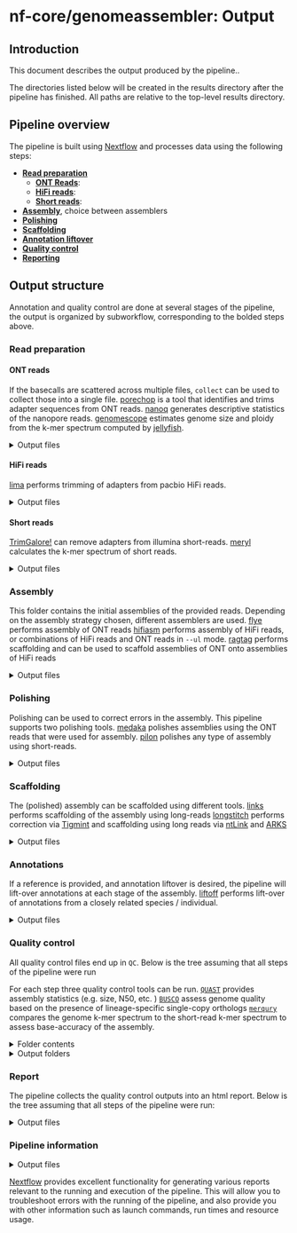 # nf-core/genomeassembler: Output

## Introduction

This document describes the output produced by the pipeline..

The directories listed below will be created in the results directory after the pipeline has finished. All paths are relative to the top-level results directory.

## Pipeline overview

The pipeline is built using [Nextflow](https://www.nextflow.io/) and processes data using the following steps:

- [**Read preparation**](#read-preparation)
  - [**ONT Reads**](#ont-reads):
  - [**HiFi reads**](#hifi-reads):
  - [**Short reads**](#short-reads):
- [**Assembly**](#assembly), choice between assemblers
- [**Polishing**](#polishing)
- [**Scaffolding**](#scaffolding)
- [**Annotation liftover**](#annotations)
- [**Quality control**](#quality-control)
- [**Reporting**](#report)

## Output structure

Annotation and quality control are done at several stages of the pipeline, the output is organized by subworkflow, corresponding to the bolded steps above.

### Read preparation

#### ONT reads

If the basecalls are scattered across multiple files, `collect` can be used to collect those into a single file.
[porechop](https://github.com/rrwick/Porechop) is a tool that identifies and trims adapter sequences from ONT reads.
[nanoq](https://github.com/esteinig/nanoq) generates descriptive statistics of the nanopore reads.
[genomescope](https://github.com/tbenavi1/genomescope2.0) estimates genome size and ploidy from the k-mer spectrum computed by [jellyfish](https://github.com/gmarcais/Jellyfish).

<details markdown="1">
<summary>Output files</summary>

- `ont_reads/`
  - `collect/`: single fastq.gz files per sample
  - `porechop/`: output from porechop, fastq.gz
  - `nanoq/`: output from nanoq
  - `genomescope/`: output from jellyfish and genomescope
    - `jellyfish/`
      - `count/`
        - `<SampleName>/`: output from jellyfish count
      - `stats/`
        - `<SampleName>/`: output from jellyfish stats
      - `histo/`
        - `<SampleName>/`: output from jellyfish histogram
      - `dump/`
        - `<SampleName>/`: output from jellyfish dump
    - `genomescope/`
      - `<SampleName>/`: genomescope plots

</details>

#### HiFi reads

[lima](https://lima.how/) performs trimming of adapters from pacbio HiFi reads.

<details markdown="1">
<summary>Output files</summary>

- `hifi_reads/`
  - `lima/`: hifi reads after adapter removal with lima

</details>

#### Short reads

[TrimGalore!](https://github.com/FelixKrueger/TrimGalore) can remove adapters from illumina short-reads.
[meryl](https://github.com/marbl/meryl) calculates the k-mer spectrum of short reads.

<details markdown="1">
<summary>Output files</summary>

- `short_reads/`
  - `trimgalore/`:
    - `<SampleName>_val_1.fq.gz`: Trimmed forward reads
    - `<SampleName>_val_2.fq.gz`: Trimmed reverse reads (if included)
    - `<SampleName>_1.fastq.gz.trimming_report.txt`: Trimming report forward
    - `<SampleName>_2.fastq.gz.trimming_report.txt`: Trimming report reverse (if included)
  - `meryl/`: output from meryl
    - `count/`: k-mer counts per file
    - `unionsum/`: union of k-mer counts per sample

</details>

### Assembly

This folder contains the initial assemblies of the provided reads.
Depending on the assembly strategy chosen, different assemblers are used.
[flye](https://github.com/mikolmogorov/Flye) performs assembly of ONT reads
[hifiasm](https://github.com/chhylp123/hifiasm) performs assembly of HiFi reads, or combinations of HiFi reads and ONT reads in `--ul` mode.
[ragtag](https://github.com/malonge/RagTag) performs scaffolding and can be used to scaffold assemblies of ONT onto assemblies of HiFi reads

<details markdown="1">
<summary>Output files</summary>

- `assemble/`
  - `flye/`: output from flye.
    - `<SampleName>/`
      - `<SampleName>.assembly.fasta.gz`: Assembly in gzipped fasta format
      - `<SampleName>.assembly_graph.gfa.gz`: Assembly graph in gzipped gfa format
      - `<SampleName>.assembly_graph.gv.gz`: Assembly graph in gzipped gv format
      - `<SampleName>.assembly_info.txt`: Information on the assembly
      - `<SampleName>.flye.log`: flye log-file
      - `<SampleName>.params.json`: params used for running flye
  - `hifiasm/`: output from hifiasm. Contains one folder per sample
    - `<SampleName>`
      - `<SampleName>.asm.bp.p_ctg.fa.gz`: gzipped fasta file of the primary contigs
      - `<SampleName>.asm.bp.p_ctg.gfa`: primary contigs in gfa format
      - `<SampleName>.asm.bp.p_utg.gfa`: processed unitigs in gfa format
      - `<SampleName>.asm.bp.r_utg.gfa`: raw unitigs in gfa format
      - `<SampleName>.stderr.log`: Any output form hifiasm to stderr
  - `ragtag/`: output from RagTag, only if `'flye_on_hifiasm'` was used as the assembler. Contains one folder per sample.
    - `<SampleName>`
      - `<SampleName>.assembly.fasta.gz_on_<SampleName>.asm.bp.p_ctg.fa.gz/`
        - `<SampleName>.assembly.fasta.gz_ragtag_<SampleName>.asm.bp.p_ctg.fa.gz.agp`: Scaffolds in agp format
        - `<SampleName>.assembly.fasta.gz_ragtag_<SampleName>.asm.bp.p_ctg.fa.gz.fasta`: Scaffolds in fasta format
        - `<SampleName>.assembly.fasta.gz_ragtag_<SampleName>.asm.bp.p_ctg.fa.gz.stats`: Scaffolding statistics.

</details>

### Polishing

Polishing can be used to correct errors in the assembly. This pipeline supports two polishing tools.
[medaka](https://github.com/nanoporetech/medaka/) polishes assemblies using the ONT reads that were used for assembly.
[pilon](https://github.com/broadinstitute/pilon) polishes any type of assembly using short-reads.

<details markdown="1">
<summary>Output files</summary>

- `polish/`
  - `pilon/`: output from pilon
  - `medaka/`: output from medaka

</details>

### Scaffolding

The (polished) assembly can be scaffolded using different tools.
[links](https://github.com/bcgsc/LINKS) performs scaffolding of the assembly using long-reads
[longstitch](https://github.com/bcgsc/longstitch) performs correction via [Tigmint](https://github.com/bcgsc/tigmint) and scaffolding using long reads via [ntLink](https://github.com/bcgsc/ntLink) and [ARKS](https://github.com/bcgsc/arcs)

<details markdown="1">
<summary>Output files</summary>

- `scaffold/`
  - `links/`: output from links
    - `<SampleName>/`:
      - `<SampleName>_links.gv`: scaffolding graph
      - `<SampleName>_links.log`: log file
      - `<SampleName>_links.scaffolds`: scaffold statistics
      - `<SampleName>_links.scaffolds.fa`: scaffold fasta
  - `longstitch/`: output from longstitch
    - `<SampleName>/`:
      - `<SampleName>_tigmint-ntLinks.arks.longstitch-scaffolds.fa`: Scaffolds after scaffolding with tigmint, ntLinks, and arks
      - `<SampleName>_tigmint-ntLinks.longstitch-scaffolds.fa`: Scaffolds after scaffolding with tigmint, and ntLinks
  - `ragtag/`: output from RagTag
    - `<SampleName>/`:
      - `<SampleName><suffix>_ragtag_<Reference>/`
        - `<SampleName><suffix>_ragtag_<Reference>.agp`: agp file, scaffolding results
        - `<SampleName><suffix>_ragtag_<Reference>.fasta`: Scaffold fasta file
        - `<SampleName><suffix>_ragtag_<Reference>.stats`: Scaffolding statistics

</details>

### Annotations

If a reference is provided, and annotation liftover is desired, the pipeline will lift-over annotations at each stage of the assembly.
[liftoff](https://github.com/agshumate/Liftoff) performs lift-over of annotations from a closely related species / individual.

<details markdown="1">
<summary>Output files</summary>

- `assemble/<SampleName>` | `polish/<tool>/<SampleName>` | `scaffold/<tool>/<SampleName>`:
  - `liftoff/`:
  - `<SampleName>.<suffix>_liftoff.gff` gff file produced by liftoff. Exact name depends on the stage of the pipeline.
    </summary>
  </details>

### Quality control

All quality control files end up in `QC`. Below is the tree assuming that all steps of the pipeline were run

For each step three quality control tools can be run.
[`QUAST`](https://github.com/ablab/quast) provides assembly statistics (e.g. size, N50, etc. )
[`BUSCO`](https://busco.ezlab.org/) assess genome quality based on the presence of lineage-specific single-copy orthologs
[`merqury`](https://github.com/marbl/merqury) compares the genome k-mer spectrum to the short-read k-mer spectrum to assess base-accuracy of the assembly.

<details markdown="1">
<summary>Folder contents</summary>

- `busco`: BUSCO analysis of the assembly
  - `<SampleName>/`:
    - `<SampleName>-<Stage>-<BuscoLineage>-busco/`: BUSCO output folder, please refer to BUSCO documentation for details.
    - `<SampleName>-<Stage>-<BuscoLineage>-busco.batch_summary.txt`: BUSCO batch summary output
    - `short_summary.specific.<FastaFile>.{txt,json}`: BUSCO short summaries in txt and json format
- `quast`: QUAST analysis of the assembly, per sample, contains:
  - `<Sample Name>`:
    - `map_to_ref` and `map_to_assembly`: mapping of long reads to the reference and assembly respectively. `map_to_ref` is only performed once, during the first run of QUAST, typically in `assemble`
      - `align/`: Alignment of long reads to the genome in ` format
        - `<FastaFile>.bam`: Alignment of long reads to the genome
      - `samtools/`:
        - `<FastaFile>.bam.bai`: bam index
        - `<FastaFile>.bam.idxstats`: samtools idxstats
        - `<FastaFile>.bam.flagstat`: samtools flagstats
        - `<FastaFile>.bam.stats`: samtools stats
    - `<Sample Name>_<stage>/`: QUAST results, cp. [QUAST Docs](https://github.com/ablab/quast?tab=readme-ov-file#output)
      - `report.txt`: summary table
      - `report.tsv`: tab-separated version, for parsing, or for spreadsheets (Google Docs, Excel, etc)
      - `report.tex`: Latex version
      - `report.pdf`: PDF version, includes all tables and plots for some statistics
      - `report.html`: everything in an interactive HTML file
      - `icarus.html`: Icarus main menu with links to interactive viewers
      - `contigs_reports/`: [only if a reference genome is provided]
        - `misassemblies_report`: detailed report on misassemblies
        - `unaligned_report`: detailed report on unaligned and partially unaligned contigs
      - `reads_stats/`: [only if reads are provided]
        - `reads_report`: detailed report on mapped reads statistics
    - `<Sample Name>_<stage_report.tsv>`: QUAST summary report
- `merqury`: merqury analysis of the assembly
  - `<SampleName>`:
    - `<FastaFile>.<SampleName>.assembly.qv`: QV of the assembly (per sequence)
    - `<FastaFile>.<SampleName>.assembly.spectra-cn.fl.png` : Copy Number plot, filled
    - `<FastaFile>.<SampleName>.assembly.spectra-cn.ln.png` : Copy Number plot, lines
    - `<FastaFile>.<SampleName>.assembly.spectra-cn.st.png` : Copy Number plot, semi-transparent
    - `<FastaFile>.<SampleName>.assembly.spectra-cn.hist` : Copy Number histogram file
    - `<FastaFile>.completeness.stats` : Assembly completeness statistics (overall)
    - `<FastaFile>.qv` : Assembly QV (overall)
    - `<FastaFile>.spectra-asm.fl.png` : Assembly k-mer spectrum, filled
    - `<FastaFile>.spectra-asm.ln.png` : Assembly k-mer spectrum, lines
    - `<FastaFile>.spectra-asm.st.png` : Assembly k-mer spectrum, semi-transparent
    - `<FastaFile>.spectra-asm.hist` : Assembly QV (overall)
    - `<FastaFile>.dist_only.hist` : Number of k-mers distinct to the assembly
    - `<SampleName>.assembly_only.bed` : bp errors in assembly (bed)
    - `<SampleName>.assembly_only.wig` : bp errors in assembly (wig)
    - `<SampleName>.unionsum.hist.ploidy` : ploidy estimates from short-reads

</details>

<details markdown="1">
<summary>Output folders</summary>

- `QC/`
  - `assemble/`: qc after the initial assembly
  - `polish/`:
    - `pilon/`: qc after polishing with pilon
    - `medaka/`: qc after polishing with medaka
  - `scaffold`: qc of scaffolding
    - `links`: qc after scaffolding with links
    - `longstitch`: qc after scaffolding with longstitch
    - `ragtag`: qc after scaffolding with ragtag
    </details>

### Report

The pipeline collects the quality control outputs into an html report. Below is the tree assuming that all steps of the pipeline were run:

<details markdown="1">
<summary>Output files</summary>
    
  - `report/`:
    - `busco_files/reports.tsv`: Table containing aggregated BUSCO reports
    - `quast_files/reports.tsv`: Table containing aggregated QUAST reports
    - `report.html` : The report file
    - `report_files/`: Folder containing js and css. Required to properly display the `.html` file

</details>

### Pipeline information

<details markdown="1">
<summary>Output files</summary>

- `pipeline_info/`
  - Reports generated by Nextflow: `execution_report.html`, `execution_timeline.html`, `execution_trace.txt` and `pipeline_dag.dot`/`pipeline_dag.svg`.
  - Reports generated by the pipeline: `pipeline_report.html`, `pipeline_report.txt` and `software_versions.yml`. The `pipeline_report*` files will only be present if the `--email` / `--email_on_fail` parameter's are used when running the pipeline.
  - Reformatted samplesheet files used as input to the pipeline: `samplesheet.valid.csv`.
  - Parameters used by the pipeline run: `params.json`.

</details>

[Nextflow](https://www.nextflow.io/docs/latest/tracing.html) provides excellent functionality for generating various reports relevant to the running and execution of the pipeline. This will allow you to troubleshoot errors with the running of the pipeline, and also provide you with other information such as launch commands, run times and resource usage.
